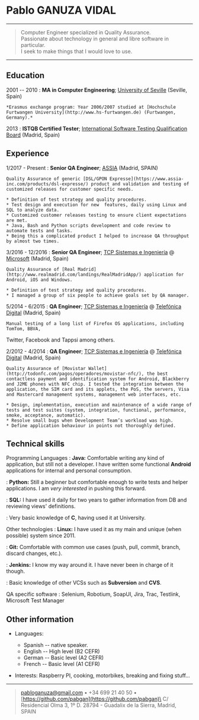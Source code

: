 Pablo GANUZA VIDAL
==================

----

> Computer Engineer specialized in Quality Assurance.\
> Passionate about technology in general and libre software in particular.\
> I seek to make things that I would love to use.

----

Education
---------

2001 -- 2010
:   **MA in Computer Engineering**; [University of Seville](https://www.informatica.us.es/) (Seville, Spain)

    *Erasmus exchange program: Year 2006/2007 studied at [Hochschule Furtwangen University](http://www.hs-furtwangen.de) (Furtwangen, Germany).*

2013
:   **ISTQB Certified Tester**; [International Software Testing Qualification Board](http://www.istqb.org/) (Madrid, Spain)

Experience
----------

1/2017 - Present 
:	**Senior QA Engineer**; [ASSIA](https://www.assia-inc.com) (Madrid, SPAIN)

	Quality Assurance of generic [DSL/GPON Expresse](https://www.assia-inc.com/products/dsl-expresse/) product and validation and testing of customized releases for customer specific needs.

	* Definition of test strategy and quality procedures.
	* Test design and execution for new  features, daily using Linux and SQL to analyze data.
	* Customized customer releases testing to ensure client expectations are met.
	* Java, Bash and Python scripts development and code review to automate tests and tasks.
	* Being this a complicated product I helped to increase QA throughput by almost two times.

3/2016 - 12/2016
:	**Senior QA Engineer**; [TCP Sistemas e Ingeniería](http://www.linkedin.com/company/tcp) @ [Microsoft](http://www.microsoft.com) (Madrid, Spain)

	Quality Assurance of [Real Madrid](http://www.realmadrid.com/landings/RealMadridApp/) application for Android, iOS and Windows.

	* Definition of test strategy and quality procedures.
	* I managed a group of six people to achieve goals set by QA manager.

5/2014 - 6/2015
:	**QA Engineer**; [TCP Sistemas e Ingeniería](http://www.linkedin.com/company/tcp) @ [Telefónica Digital](http://www.tid.es) (Madrid, Spain)

	Manual testing of a long list of Firefox OS applications, including TomTom, BBVA,
Twitter, Facebook and Tappsi among others.

2/2012 - 4/2014
:	**QA Engineer**; [TCP Sistemas e Ingeniería](http://www.linkedin.com/company/tcp) @ [Telefónica Digital](http://www.tid.es) (Madrid, Spain)

	Quality Assurance of [Movistar Wallet](http://todonfc.com/pagos/operadores/movistar-nfc/), the best contactless payment and identification system for Android, Blackberry and J2ME phones with NFC chip. I tested the integration between the application, the SIM card and its applets, the PoS, the servers, Visa and Mastercard management systems, management web interfaces, etc.

	* Design, implementation, execution and maintenance of a wide range of tests and test suites (system, integration, functional, performance, smoke, acceptance, automatic).
	* Resolve small bugs when Development Team’s workload was high.
	* Define application behaviour in points not thoroughly defined.

Technical skills
----------------

Programming Languages
:   **Java:** Comfortable writing any kind of application, but still not a developer. I have written some functional **Android** applications for internal and personal consumption.

:   **Python:** Still a beginner but comfortable enough to write tests and helper applications.
	I am *very interested* in pushing this forward.

:   **SQL:** I have used it daily for two years to gather information from DB and reviewing views' definitions.

:   Very basic knowledge of **C**, having used it at University.

Other technologies
:   **Linux:** I have used it as my main and unique (when possible) system since 2011.

:	**Git:** Comfortable with common use cases (push, pull, commit, branch, discard changes, etc.).

:	**Jenkins:** I know my way around it. I have never been in charge of it though.

:	Basic knowledge of other VCSs such as **Subversion** and **CVS**.

QA specific software
:	Selenium, Robotium, SoapUI, Jira, Trac, Testlink, Microsoft Test Manager

Other information
-----------------

* Languages:

	* Spanish	--  native speaker.
	* English	--  High level (B2 CEFR)
	* German	--  Basic level (A2 CEFR)
	* French	--  Basic level (A1 CEFR)

* Interests: Raspberry PI, cooking, motorbikes, breaking and fixing stuff...


----

> <pabloganuza@gmail.com> • +34 699 21 40 50 • [https://github.com/pabgan](https://github.com/pabgan)\
> C/ Residencial Olma 3, 1º D. 28794 - Guadalix de la Sierra, Madrid, SPAIN
